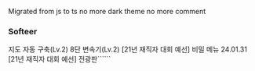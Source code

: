 Migrated from js to ts
no more dark theme
no more comment

### Softeer

지도 자동 구축(Lv.2)
8단 변속기(Lv.2)
[21년 재직자 대회 예선] 비밀 메뉴
24.01.31
[21년 재직자 대회 예선] 전광판``````